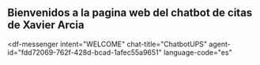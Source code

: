 ## Bienvenidos a la pagina web del chatbot de citas de Xavier Arcia
<script src="https://www.gstatic.com/dialogflow-console/fast/messenger/bootstrap.js?v=1"></script>
<df-messenger
  intent="WELCOME"
  chat-title="ChatbotUPS"
  agent-id="fdd72069-762f-428d-bcad-1afec55a9651"
  language-code="es"
></df-messenger>

